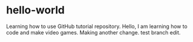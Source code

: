# hello-world
Learning how to use GitHub tutorial repository.
Hello, I am learning how to code and make video games. 
Making another change.
test branch edit.